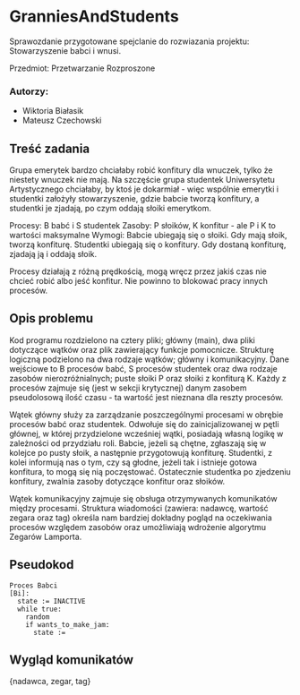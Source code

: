 # GranniesAndStudents
Sprawozdanie przygotowane spejclanie do rozwiazania projektu: Stowarzyszenie babci i wnusi. 

Przedmiot: Przetwarzanie Rozproszone

### Autorzy:
- Wiktoria Białasik 
- Mateusz Czechowski 

## Treść zadania
Grupa emerytek bardzo chciałaby robić konfitury dla wnuczek, tylko że niestety wnuczek nie mają. Na szczęście grupa studentek Uniwersytetu Artystycznego chciałaby, by ktoś je dokarmiał - więc wspólnie emerytki i studentki założyły stowarzyszenie, gdzie babcie tworzą konfitury, a studentki je zjadają, po czym oddają słoiki emerytkom. 

Procesy: B babć i S studentek 
Zasoby: P słoików, K konfitur - ale P i K to wartości maksymalne 
Wymogi: Babcie ubiegają się o słoiki. Gdy mają słoik, tworzą konfiturę. Studentki ubiegają się o konfitury. Gdy dostaną konfiturę, zjadają ją i oddają słoik. 

Procesy działają z różną prędkością, mogą wręcz przez jakiś czas nie chcieć robić albo jeść konfitur. Nie powinno to blokować pracy innych procesów.

## Opis problemu
Kod programu rozdzielono na cztery pliki; główny (main), dwa pliki dotyczące wątków oraz plik zawierający funkcje pomocnicze. Strukturę logiczną podzielono na dwa rodzaje wątków; główny i komunikacyjny. Dane wejściowe to B procesów babć, S procesów studentek oraz dwa rodzaje zasobów nierozróżnialnych; puste słoiki P oraz słoiki z konfiturą K. Każdy z procesów zajmuje się (jest w sekcji krytycznej) danym zasobem pseudolosową ilość czasu - ta wartość jest nieznana dla reszty procesów.

Wątek główny służy za zarządzanie poszczególnymi procesami w obrębie procesów babć oraz studentek. Odwołuje się do zainicjalizowanej w pętli głównej, w której przydzielone wcześniej wątki, posiadają własną logikę w zależności od przydziału roli. Babcie, jeżeli są chętne, zgłaszają się w kolejce po pusty słoik, a następnie przygotowują konfiturę. Studentki, z kolei informują nas o tym, czy są głodne, jeżeli tak i istnieje gotowa konfitura, to mogą się nią poczęstować. Ostatecznie studentka po zjedzeniu konfitury, zwalnia zasoby dotyczące konfitur oraz słoików. 

Wątek komunikacyjny zajmuje się obsługa otrzymywanych komunikatów między procesami. Struktura wiadomości (zawiera: nadawcę, wartość zegara oraz tag) określa nam bardziej dokładny pogląd na oczekiwania procesów względem zasobów oraz umożliwiają wdrożenie algorytmu Zegarów Lamporta. 

## Pseudokod
```
Proces Babci
[Bi]:
  state := INACTIVE
  while true:
    random
    if wants_to_make_jam:
      state := 

```

## Wygląd komunikatów
{nadawca, zegar, tag}

